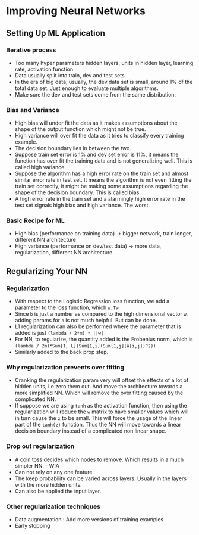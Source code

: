# Improving Neural Networks

## Setting Up ML Application

### Iterative process

* Too many hyper parameters hidden layers, units in hidden layer, learning rate, activation function
* Data usually split into train, dev and test sets
* In the era of big data, usually, the dev data set is small, around 1% of the total data set. Just enough to evaluate multiple algorithms.
* Make sure the dev and test sets come from the same distribution.

### Bias and Variance

* High bias will under fit the data as it makes assumptions about the shape of the output function which might not be true.
* High variance will over fit the data as it tries to classify every training example.
* The decision boundary lies in between the two.
* Suppose train set error is 1% and dev set error is 11%, it means the function has over fit the training data and is not generalizing well. This is called high variance.
* Suppose the algorithm has a high error rate on the train set and almost similar error rate in test set. It means the algorithm is not even fitting the train set correctly, it might be making some assumptions regarding the shape of the decision boundary. This is called bias.
* A high error rate in the train set and a alarmingly high error rate in the test set signals high bias and high variance. The worst.

### Basic Recipe for ML

* High bias (performance on training data) -> bigger network, train longer, different NN architecture
* High variance (performance on dev/test data) -> more data, regularization, different NN architecture.

## Regularizing Your NN

### Regularization

* With respect to the Logistic Regression loss function, we add a parameter to the loss function, which `w.Tw`
* Since `b` is just a number as compared to the high dimensional vector `w`, adding params for `b` is not much helpful. But can be done.
* L1 regularization can also be performed where the parameter that is added is just `(lambda / 2*m) * ||w||`
* For NN, to regularize, the quantity added is the Frobenius norm, which is `(lambda / 2m)*Sum[1, L](Sum[1,i](Sum[1,j](W[i,j])^2))`
* Similarly added to the back prop step.

### Why regularization prevents over fitting

* Cranking the regularization param very will offset the effects of a lot of hidden units, i.e zero them out. And move the architecture towards a more simplified NN. Which will remove the over fitting caused by the complicated NN.
* If suppose we are using `tanh` as the activation function, then using the regularization will reduce the `w` matrix to have smaller values which will in turn cause the `z` to be small. This will force the usage of the linear part of the `tanh(z)` function. Thus the NN will move towards a linear decision boundary instead of a complicated non linear shape.

### Drop out regularization

* A coin toss decides which nodes to remove. Which results in a much simpler NN. - WIA
* Can not rely on any one feature.
* The keep probability can be varied across layers. Usually in the layers with the more hidden units.
* Can also be applied the input layer.

### Other regularization techniques

* Data augmentation : Add more versions of training examples
* Early stopping

